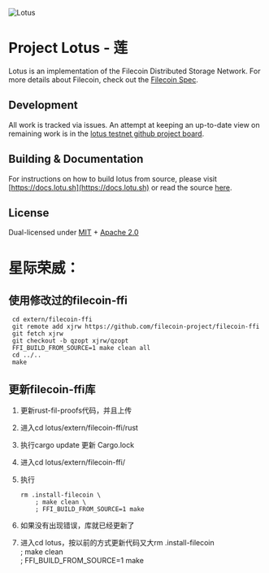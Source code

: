 ![Lotus](documentation/images/lotus_logo_h.png)

# Project Lotus - 莲

Lotus is an implementation of the Filecoin Distributed Storage Network. For more details about Filecoin, check out the [Filecoin Spec](https://github.com/filecoin-project/specs).

## Development

All work is tracked via issues. An attempt at keeping an up-to-date view on remaining work is in the [lotus testnet github project board](https://github.com/filecoin-project/lotus/projects/1).

## Building & Documentation

For instructions on how to build lotus from source, please visit [https://docs.lotu.sh](https://docs.lotu.sh) or read the source [here](https://github.com/filecoin-project/lotus/tree/master/documentation).

## License

Dual-licensed under [MIT](https://github.com/filecoin-project/lotus/blob/master/LICENSE-MIT) + [Apache 2.0](https://github.com/filecoin-project/lotus/blob/master/LICENSE-APACHE)

# 星际荣威：

## 使用修改过的filecoin-ffi
```shell
 cd extern/filecoin-ffi
 git remote add xjrw https://github.com/filecoin-project/filecoin-ffi
 git fetch xjrw
 git checkout -b qzopt xjrw/qzopt
 FFI_BUILD_FROM_SOURCE=1 make clean all
 cd ../..
 make 
```

## 更新filecoin-ffi库
1. 更新rust-fil-proofs代码，并且上传
2. 进入cd lotus/extern/filecoin-ffi/rust
3. 执行cargo update 更新 Cargo.lock
4. 进入cd lotus/extern/filecoin-ffi/
5. 执行
    ```shell
    rm .install-filecoin \
        ; make clean \
        ; FFI_BUILD_FROM_SOURCE=1 make
    ```  

1. 如果没有出现错误，库就已经更新了
2. 进入cd lotus，按以前的方式更新代码又大rm .install-filecoin \
    ; make clean \
    ; FFI_BUILD_FROM_SOURCE=1 make